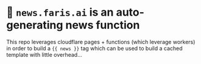 # 🤯 `news.faris.ai` is an auto-generating news function

This repo leverages cloudflare pages + functions (which leverage workers) in order to build a `{{ news }}` tag which can be used to build a cached template with little overhead...

